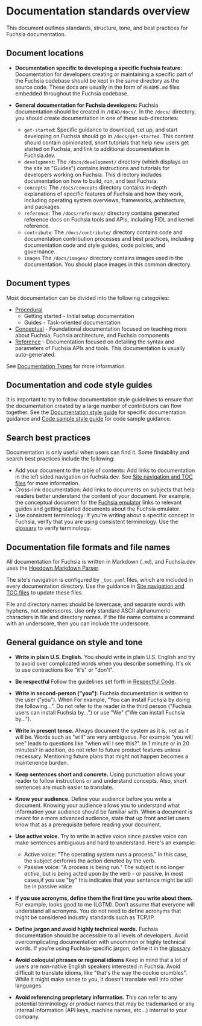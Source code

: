# Documentation standards overview

This document outlines standards, structure, tone, and best practices for Fuchsia documentation.

## Document locations

  * **Documentation specific to developing a specific Fuchsia feature:**
    Documentation for developers creating or maintaining a specific part of the Fuchsia codebase
    should be kept in the same directory as the source code. These docs are usually in the form of
    `README.md` files embedded throughout the Fuchsia codebase.
  * **General documentation for Fuchsia developers:** Fuchsia documentation should
    be created in <code>/HEAD/docs/</code>.
    In the `/docs/` directory, you should create documentation in one of these sub-directories:

    * <code>get-started</code>:
       Specific guidance to download, set up, and start developing on Fuchsia should go in
       `/docs/get-started`. This content should contain opinionated, short tutorials that help new
       users get started on Fuchsia, and link to additional documentation in Fuchsia.dev.
    *  <code>development</code>:
        The `/docs/development/` directory (which displays on the site as "Guides") contains
        instructions and tutorials for developers
        working on Fuchsia. This directory includes documentation
        on how to build, run, and test Fuchsia.
    *  <code>concepts</code>:
        The `/docs/concepts` directory contains in-depth explanations of specific features of
        Fuchsia and how they work, including operating system overviews, frameworks, architecture,
        and packages.
    *  <code>reference</code>:
        The `/docs/reference/` directory contains generated reference docs on Fuchsia tools and APIs,
        including FIDL and kernel reference.
    *  <code>contribute</code>:
        The `/docs/contribute/` directory contains code and documentation contribution processes and
        best practices, including documentation code and style guides, code polcies, and governance.
    *  `images`
        The `/docs/images/` directory contains images used in the documentation. You should
        place images in this common directory.

## Document types

Most documentation can be divided into the following categories:

- [Procedural](documentation-types.md#procedural-documentation)
    - Getting started - Initial setup documentation
    - Guides - Task-oriented documentation
- [Conceptual](documentation-types.md#conceptual-documentation) - Foundational
  documentation focused on teaching more about Fuchsia, Fuchsia architecture, and Fuchsia components
- [Reference](documentation-types.md#reference-documentation) - Documentation focused on
  detailing the syntax and parameters of Fuchsia APIs and tools. This documentation is usually
  auto-generated.

See [Documentation Types](documentation-types.md) for more information.

## Documentation and code style guides

It is important to try to follow documentation style guidelines to ensure that the documentation
created by a large number of contributors can flow together. See the
[Documentation style guide](documentation-style-guide.md) for specific documentation guidance and
[Code sample style guide](code-sample-style-guide.md) for code sample guidance.

## Search best practices

Documentation is only useful when users can find it. Some findability and search best practices
include the following:

- Add your document to the table of contents: Add links to documentation in the left sided
  navigation on fuchsia.dev. See [Site navigation and TOC files](documentation-navigation-toc.md)
  for more information.
- Cross-link documentation: Add links to documents on subjects that help readers better understand the
  content of your document. For example, the conceptual document for the [Fuchsia emulator](/docs/concepts/emulator/index.md)
  links to relevant guides and getting started documents about the Fuchsia emulator.
- Use consistent terminology: If you're writing about a specific concept in Fuchsia, verify that you are
  using consistent terminology. Use the [glossary](/docs/glossary.md) to verify terminology.

## Documentation file formats and file names

All documentation for Fuchsia is written in Markdown (`.md`), and Fuchsia.dev
uses the [Hoedown Markdown Parser](https://github.com/hoedown/hoedown).

The site's navigation is configured by `_toc.yaml` files, which are included in every documentation
directory. Use the guidance in
[Site navigation and TOC files](documentation-navigation-toc.md) to update these files.

File and directory names should be lowercase, and separate words with hyphens, not underscores.
Use only standard ASCII alphanumeric characters in file and directory names. If the file name
contains a command with an underscore, then you can include the underscore.

## General guidance on style and tone

- **Write in plain U.S. English.** You should write in plain U.S. English and try to avoid over
  complicated words when you describe something. It's ok to use contractions like "it's" or
  "don't".

- **Be respectful** Follow the guidelines set forth in [Respectful Code](/docs/contribute/respectful_code.md).

- **Write in second-person ("you")**: Fuchsia documentation is written to the user ("you"). When
  For example, "You can install Fuchsia by doing the following...". Do not refer to the reader in the
  third person ("Fuchsia users can install Fuchsia by...") or use
  "We" ("We can install Fuchsia by...").

- **Write in present tense.** Always document the system as it is, not as it will be. Words such
  as "will" are very ambiguous. For example "you will see" leads to questions like "when will I see
  this?". In 1 minute or in 20 minutes? In addition, do not refer to future product features unless
  necessary.  Mentioning future plans that might not happen becomes a maintenence burden.

- **Keep sentences short and concrete.** Using punctuation allows your reader to follow
  instructions or and understand concepts. Also, short sentences are much easier
  to translate.

- **Know your audience.** Define your audience before you write a document. Knowing your audience
  allows you to understand what information your audience should be familiar with. When a document
  is meant for a more advanced audience, state that up front and let users know that as a
  prerequisite before reading your document.

- **Use active voice.** Try to write in active voice since passive voice can
  make sentences ambiguous and hard to understand. Here's an example:
  - Active voice: "The operating system runs a process." In this case, the subject performs the
    action denoted by the verb.
  - Passive voice: "A process is being run." The subject is no longer _active_, but is being acted
    upon by the verb - or passive.
  In most cases,if you use "by" this indicates that your sentence might be still be in passive voice

- **If you use acronyms, define them the first time you write about them.** For
  example, looks good to me (LGTM). Don't assume that everyone will understand all acronyms. You do
  not need to define acronyms that might be considered industry standards such as TCP/IP.

- **Define jargon and avoid highly technical words.** Fuchsia documentation should be accessible
  to all levels of developers. Avoid overcomplicating documentation with uncommon or highly
  technical words. If you're using Fuchsia-specific jargon, define it in
  the [glossary](/docs/glossary.md).

- **Avoid coloquial phrases or regional idioms** Keep in mind that a lot of users are non-native
  English speakers interested in Fuchsia. Avoid difficult to translate idioms, like
  "that's the way the cookie crumbles". While it might make sense to you, it doesn't translate
  well into other languages.

- **Avoid referencing proprietary information.** This can refer to any potential terminology or
  product names that may be trademarked or any internal information (API keys, machine names, etc…)
  internal to your company.
